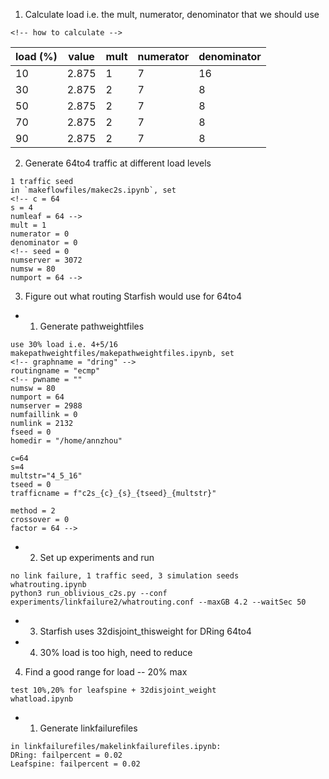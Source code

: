 1. Calculate load i.e. the mult, numerator, denominator that we should use
```
<!-- how to calculate -->
```

| load (%) | value | mult | numerator | denominator |
| -------- | ----- | ---- | --------- | ----------- |
| 10       | 2.875 | 1    | 7         | 16          |
| 30       | 2.875 | 2    | 7         | 8           |
| 50       | 2.875 | 2    | 7         | 8           |
| 70       | 2.875 | 2    | 7         | 8           |
| 90       | 2.875 | 2    | 7         | 8           |

2. Generate 64to4 traffic at different load levels
```
1 traffic seed
in `makeflowfiles/makec2s.ipynb`, set
<!-- c = 64
s = 4
numleaf = 64 -->
mult = 1
numerator = 0
denominator = 0
<!-- seed = 0
numserver = 3072
numsw = 80
numport = 64 -->
```

3. Figure out what routing Starfish would use for 64to4
- 1. Generate pathweightfiles 
```
use 30% load i.e. 4+5/16
makepathweightfiles/makepathweightfiles.ipynb, set
<!-- graphname = "dring" -->
routingname = "ecmp"
<!-- pwname = ""
numsw = 80
numport = 64
numserver = 2988
numfaillink = 0
numlink = 2132
fseed = 0
homedir = "/home/annzhou"

c=64
s=4
multstr="4_5_16"
tseed = 0
trafficname = f"c2s_{c}_{s}_{tseed}_{multstr}"

method = 2
crossover = 0
factor = 64 -->
```

- 2. Set up experiments and run
```
no link failure, 1 traffic seed, 3 simulation seeds
whatrouting.ipynb
python3 run_oblivious_c2s.py --conf experiments/linkfailure2/whatrouting.conf --maxGB 4.2 --waitSec 50
```

- 3. Starfish uses 32disjoint_thisweight for DRing 64to4

- 4. 30% load is too high, need to reduce

4. Find a good range for load -- 20% max
```
test 10%,20% for leafspine + 32disjoint_weight
whatload.ipynb
```

- 1. Generate linkfailurefiles
```
in linkfailurefiles/makelinkfailurefiles.ipynb:
DRing: failpercent = 0.02
Leafspine: failpercent = 0.02
```